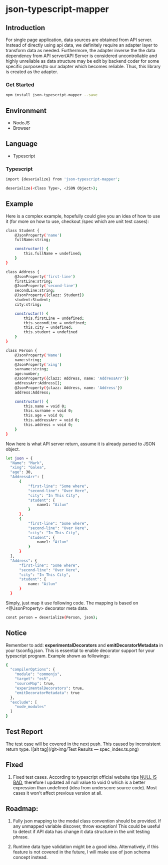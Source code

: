 # json-typescript-mapper

## Introduction

For single page application, data sources are obtained from API server. Instead of directly using api data, we 
definitely require an adapter layer to transform data as needed. Furthermore, 
the adapter inverse the the data dependency from API server(API Server is considered uncontrollable and 
highly unreliable as data structure may be edit by backend coder for some specific purposes)to our adapter 
which becomes reliable. Thus, this library is created as the adapter.

### Get Started
```bash
npm install json-typescript-mapper --save
```
## Environment
* NodeJS
* Browser

## Language
* Typescript

### Typescript

```bash
import {deserialize} from 'json-typescript-mapper';

deserialize(<Class Type>, <JSON Object>);
```

## Example 
Here is a complex example, hopefully could give you an idea of how to use it (for more on how to use, checkout /spec which are unit test cases):

```bash
class Student {
    @JsonProperty('name')
    fullName:string;

    constructor() {
        this.fullName = undefined;
    }
}

class Address {
    @JsonProperty('first-line')
    firstLine:string;
    @JsonProperty('second-line')
    secondLine:string;
    @JsonProperty({clazz: Student})
    student:Student;
    city:string;

    constructor() {
        this.firstLine = undefined;
        this.secondLine = undefined;
        this.city = undefined;
        this.student = undefined
    }
}

class Person {
    @JsonProperty('Name')
    name:string;
    @JsonProperty('xing')
    surname:string;
    age:number;
    @JsonProperty({clazz: Address, name: 'AddressArr'})
    addressArr:Address[];
    @JsonProperty({clazz: Address, name: 'Address'})
    address:Address;

    constructor() {
        this.name = void 0;
        this.surname = void 0;
        this.age = void 0;
        this.addressArr = void 0;
        this.address = void 0;
    }
}
```

Now here is what API server return, assume it is already parsed to JSON object.
```bash
let json = {
  "Name": "Mark",
  "xing": "Galea",
  "age": 30,
  "AddressArr": [
      {
          "first-line": "Some where",
          "second-line": "Over Here",
          "city": "In This City",
          "student": {
              name1: "Ailun"
          }
      },
      {
          "first-line": "Some where",
          "second-line": "Over Here",
          "city": "In This City",
          "student": {
              name1: "Ailun"
          }
      }
  ],
  "Address": {
      "first-line": "Some where",
      "second-line": "Over Here",
      "city": "In This City",
      "student": {
          name: "Ailun"
      }
  }
```

Simply, just map it use following code. The mapping is based on <@JsonProperty> decorator meta data.

```bash
const person = deserialize(Person, json);
```

## Notice
Remember to add: <b>experimentalDecorators</b> and <b>emitDecoratorMetadata</b> in your tsconfig.json. 
This is essential to enable decorator support for your typescript program. Example shown as followings:

```bash
{
  "compilerOptions": {
    "module": "commonjs",
    "target": "es5",
    "sourceMap": true,
    "experimentalDecorators": true,
    "emitDecoratorMetadata": true
  },
  "exclude": [
    "node_modules"
  ]
}
```
## Test Report
The test case will be covered in the next push. This caused by inconsistent return type.
![alt tag](/git-img/Test Results — spec_index.ts.png)

## Fixed
1) Fixed test cases. According to typescript official website tips [NULL IS BAD](https://basarat.gitbooks.io/typescript/content/docs/tips/null.html), 
therefore I updated all null value to void 0 which is a better expression than undefined (idea from underscore source code). 
Most cases it won't affect previous version at all.


## Roadmap:
1) Fully json mapping to the modal class convention should be provided. 
If any unmapped variable discover, throw exception! 
This could be useful to detect if API data has change it data structure in the unit testing phrase.

2) Runtime data type validation might be a good idea. Alternatively, if this feature is not covered in the future, I will make use of json schema concept instead.